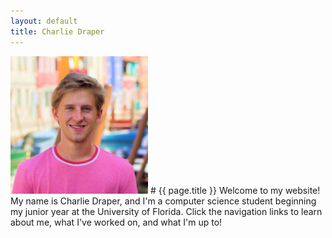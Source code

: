 ```yaml
---
layout: default
title: Charlie Draper
---
```

<img src="/assets/images/general/charlie-draper-img.jpg" class="right" width="220" height="220">
# {{ page.title }}
Welcome to my website! My name is Charlie Draper, and I'm a computer science student beginning my junior year at the University of Florida. Click the navigation links to learn about me, what I've worked on, 
and what I'm up to!
